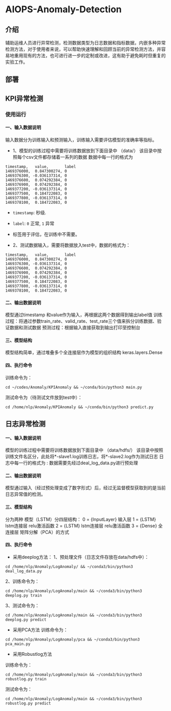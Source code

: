 # AIOPS-Anomaly-Detection

## 介绍
辅助运维人员进行异常检测，检测数据类型为日志数据和指标数据，内嵌多种异常检测方法，对于使用者来说，可以帮助快速理解和回顾当前的异常检测方法，并容易地重用现有的方法，也可进行进一步的定制或改进，这有助于避免耗时但重复的实验工作。

## 部署

## KPI异常检测

### 使用运行
#### 一、输入数据说明
输入数据分为训练输入和预测输入，训练输入需要评估模型的准确率等指标。
- 1、模型的训练过程中需要将训练数据放到下面目录中
（data/）
该目录中按照每个csv文件都存储着一系列的数据
数据中每一行的格式为
```
timestamp,   value,       label
1469376000,  0.847300274, 0
1469376300, -0.036137314, 0
1469376600,  0.074292384, 0
1469376900,  0.074292384, 0
1469377200, -0.036137314, 0
1469377500,  0.184722083, 0
1469377800, -0.036137314, 0
1469378100,  0.184722083, 0
```

- `timestamp`: 秒级.
- `label`: `0` 正常, `1` 异常
- 标签用于评估，在训练中不需要。

- 2、测试数据输入，需要将数据放入test中，数据的格式为：
```
timestamp,   value,       label
1469376000,  0.847300274, 0
1469376300, -0.036137314, 0
1469376600,  0.074292384, 0
1469376900,  0.074292384, 0
1469377200, -0.036137314, 0
1469377500,  0.184722083, 0
1469377800, -0.036137314, 0
1469378100,  0.184722083, 0
```

#### 二、输出数据说明
模型通过timestamp	和value作为输入，再根据这两个数据得到输出label值
训练过程：将通过参数train_rate、valid_rate、test_rate三个值来拆分训练数据、验证数据和测试数据
预测过程：根据输入直接获取到输出打印至控制台

#### 三、模型结构
模型结构简单，通过堆叠多个全连接层作为模型的组织结构
keras.layers.Dense

#### 四、执行命令
训练命令为：
```
cd ~/codes/Anomaly/KPIAnomaly && ~/conda/bin/python3 main.py
```
测试命令为（待测试文件放到test中）：
```
cd /home/nlp/Anomaly/KPIAnomaly && ~/conda/bin/python3 predict.py
```

## 日志异常检测

#### 一、输入数据说明
模型的训练过程中需要将训练数据放到下面目录中
（data/hdfs/）
该目录中按照训练文件名区分，此处将*-slave1.log训练日志，将*-slave2.log作为测试日志
日志中每一行的格式为
<YMD> <Time> <Type> <Component>: <Content>
数据需要先经过deal_log_data.py进行预处理


#### 二、输出数据说明
模型通过输入（经过预处理变成了数字形式）后，经过无监督模型获取到的是当前日志异常值的检测。


#### 三、模型结构
分为两种
模型（LSTM）分四层结构：
0 = {InputLayer} 输入层
1 = {LSTM} lstm连接层 relu激活函数
2 = {LSTM} lstm连接层 relu激活函数
3 = {Dense} 全连接层
矩阵分解（PCA）的方式


#### 四、执行命令

- 采用deeplog方法：
1、预处理文件（日志文件存放在data/hdfs中）：
```
cd /home/nlp/Anomaly/LogAnomaly/ && ~/conda3/bin/python3 deal_log_data.py
```

2、训练命令为：
```
cd /home/nlp/Anomaly/LogAnomaly/main && ~/conda3/bin/python3 deeplog.py train
```

3、测试命令为：
```
cd /home/nlp/Anomaly/LogAnomaly/main && ~/conda3/bin/python3 deeplog.py predict
```
- 采用PCA方法
训练命令为：
```
cd /home/nlp/Anomaly/LogAnomaly/pca && ~/conda3/bin/python3 pca_main.py
```
- 采用Robustlog方法
 
训练命令为：
```
cd /home/nlp/Anomaly/LogAnomaly/main && ~/conda3/bin/python3 robustlog.py train
```

测试命令为：
```
cd /home/nlp/Anomaly/LogAnomaly/main && ~/conda3/bin/python3 robustlog.py predict
```


